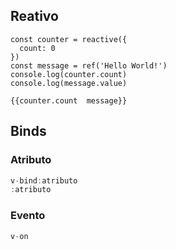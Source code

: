 ## Reativo

```vue
const counter = reactive({
  count: 0
})
const message = ref('Hello World!')
console.log(counter.count)
console.log(message.value)

{{counter.count  message}}
```
## Binds

### Atributo
```javascript
v-bind:atributo 
:atributo
```

### Evento
```javascript
v-on
```

